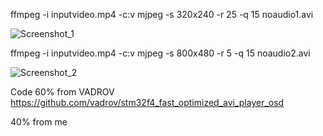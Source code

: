 ffmpeg -i inputvideo.mp4 -c:v mjpeg -s 320x240 -r 25 -q 15 noaudio1.avi

![Screenshot_1](https://github.com/user-attachments/assets/7d7b8990-d150-41e9-9717-de28bafb850f)

ffmpeg -i inputvideo.mp4 -c:v mjpeg -s 800x480 -r 5 -q 15 noaudio2.avi

![Screenshot_2](https://github.com/user-attachments/assets/5f2a1f04-3145-4cba-a51a-a46127893b04)


Code 60% from VADROV https://github.com/vadrov/stm32f4_fast_optimized_avi_player_osd

40% from me
